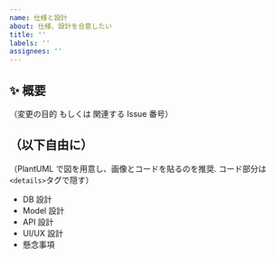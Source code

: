 ```yaml
---
name: 仕様と設計
about: 仕様、設計を合意したい
title: ''
labels: ''
assignees: ''
---
```


## ✨ 概要

（変更の目的 もしくは 関連する Issue 番号）

## （以下自由に）

（PlantUML で図を用意し、画像とコードを貼るのを推奨. コード部分は`<details>`タグで隠す）

- DB 設計
- Model 設計
- API 設計
- UI/UX 設計
- 懸念事項
